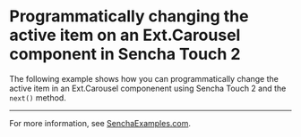# Programmatically changing the active item on an Ext.Carousel component in Sencha Touch 2 #

The following example shows how you can programmatically change the active item in an Ext.Carousel componenent using Sencha Touch 2 and the `next()` method.

---

For more information, see [SenchaExamples.com](http://senchaexamples.com/2012/02/27/programmatically-changing-the-active-item-on-an-ext-carousel-component-in-sencha-touch-2/).
